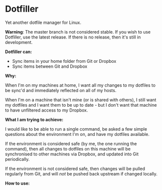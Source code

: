 # Dotfiller
Yet another dotfile manager for Linux.

**Warning**: The master branch is not considered stable. If you wish to use Dotfiller, use the latest release. If there is no release, then it's still in development.

**Dotfiller can:**

* Sync items in your home folder from Git or Dropbox
* Sync items between Git and Dropbox

**Why:** 

When I'm on my machines at home, I want all my changes to my dotfiles to be sync'd and immediately reflected on all of my hosts.

When I'm on a machine that isn't mine (or is shared with others), I still want my dotfiles and I want them to be up to date - but I don't want that machine to have unfiltered access to my Dropbox.

**What I am trying to achieve:**

I would like to be able to run a single command, be asked a few simple questions about the environment I'm on, and have my dotfiles available.

If the environment is considered safe (by me, the one running the command), then all changes to dotfiles on this machine will be synchronised to other machines via Dropbox, and updated into Git periodically.

If the environment is not considered safe, then changes will be pulled regularly from Git, and will _not_ be pushed back upstream if changed locally.

**How to use:**
